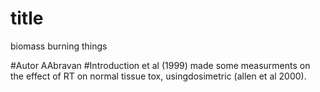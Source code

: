 # title
biomass burning things

#Autor
AAbravan
 #Introduction
et al (1999) made some measurments on the effect of RT on normal tissue tox, usingdosimetric  (allen et al 2000).


